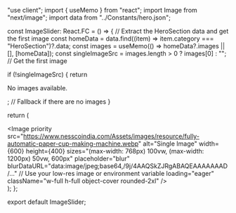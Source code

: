 "use client";
import { useMemo } from "react";
import Image from "next/image";
import data from "../Constants/hero.json";

const ImageSlider: React.FC = () => {
  // Extract the HeroSection data and get the first image
  const homeData = data.find((item) => item.category === "HeroSection")?.data;
  const images = useMemo(() => homeData?.images || [], [homeData]);
  const singleImageSrc = images.length > 0 ? images[0] : ""; // Get the first image

  if (!singleImageSrc) {
    return <p>No images available.</p>; // Fallback if there are no images
  }

  return (
    <div className="relative w-full mx-auto h-full">
      <div className="w-full h-full bg-white rounded-3xl bg-center">
        <Image
          priority
          src="https://www.nesscoindia.com/Assets/images/resource/fully-automatic-paper-cup-making-machine.webp"
          alt="Single Image"
          width={600}
          height={400}
          sizes="(max-width: 768px) 100vw, (max-width: 1200px) 50vw, 600px"
          placeholder="blur"
          blurDataURL="data:image/jpeg;base64,/9j/4AAQSkZJRgABAQEAAAAAAAD/..." // Use your low-res image or environment variable
          loading="eager"
          className="w-full h-full object-cover rounded-2xl"
        />
      </div>
    </div>
  );
};

export default ImageSlider;